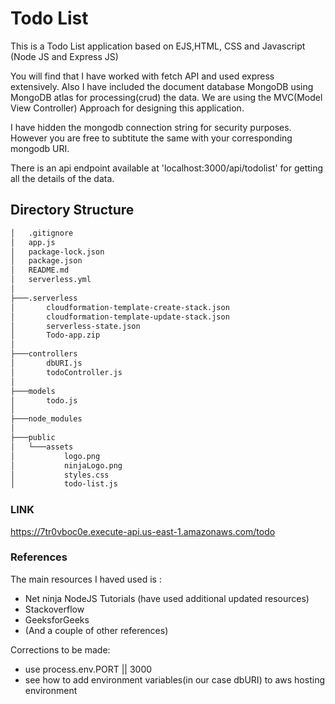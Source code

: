 # Todo List

This is a Todo List application based on EJS,HTML, CSS and Javascript (Node JS and Express JS)

You will find that I have worked with fetch API  and used express extensively.  Also I have included the document database MongoDB using MongoDB atlas for processing(crud) the data. We are using the MVC(Model View Controller) Approach for designing this application.

I have hidden the mongodb connection string for security purposes. However you are free to subtitute the same with your corresponding mongodb URI.

There is an api endpoint available at 'localhost:3000/api/todolist' for getting all the details of the data. 

## Directory Structure
```sh
│   .gitignore
│   app.js
│   package-lock.json
│   package.json
│   README.md
│   serverless.yml
│
├───.serverless
│       cloudformation-template-create-stack.json
│       cloudformation-template-update-stack.json
│       serverless-state.json
│       Todo-app.zip
│
├───controllers
│       dbURI.js
│       todoController.js
│
├───models
│       todo.js
│
├───node_modules
│
├───public
│   └───assets
│           logo.png
│           ninjaLogo.png
│           styles.css
│           todo-list.js
```

### LINK  

https://7tr0vboc0e.execute-api.us-east-1.amazonaws.com/todo

### References

The main resources I haved used is :
* Net ninja NodeJS Tutorials (have used additional updated resources)
* Stackoverflow
* GeeksforGeeks
* (And a couple of other references)


Corrections to be made:
* use process.env.PORT || 3000
* see how to add environment variables(in our case dbURI) to aws hosting environment

